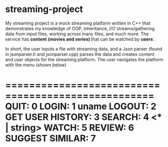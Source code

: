 # streaming-project
My streaming project is a mock streaming platform written in C++ that demonstrates my knowledge of OOP, 
inheritance, I/O streams/gathering data from input files, working across many files, and much more.
The service has <b> content (movies and series) </b> that can be watched by <b> users </b>.

In short, the user inputs a file with streaming data, and a Json parser (found in jsonparser.h and jsonparser.cpp) parses the data
and creates content and user objects for the streaming platform. The user navigates the platform with the menu (shown below)

===================================================
QUIT:              0
LOGIN:             1 uname
LOGOUT:            2
GET USER HISTORY:  3
SEARCH:            4 <* | string>
WATCH:             5 <content-id>
REVIEW:            6 <content-id> <number-of-stars>
SUGGEST SIMILAR:   7 <content-id>
===================================================


